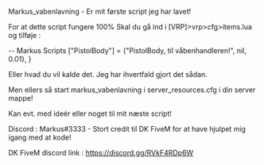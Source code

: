 Markus_vabenlavning - Er mit første script jeg har lavet!

For at dette script fungere 100%
Skal du gå ind i [VRP]>vrp>cfg>items.lua
og tilføje : 

-- Markus Scripts
  	["PistolBody"] = {"PistolBody, til våbenhandleren!", nil, 0.01},
  }
  
  Eller hvad du vil kalde det. Jeg har ihvertfald gjort det sådan.
  
  Men ellers så start markus_vabenlavning i server_resources.cfg i din server mappe!
  
  Kan evt. med ideér eller noget til mit næste script!
  
  Discord : Markus#3333 - Stort credit til DK FiveM for at have hjulpet mig igang med at kode!
  
  DK FiveM discord link : https://discord.gg/RVkF4RDp6W
